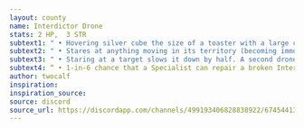 ```yaml
---
layout: county 
name: Interdictor Drone
stats: 2 HP,  3 STR
subtext1: " • Hovering silver cube the size of a toaster with a large central green oculus."
subtext2: " • Stares at anything moving in its territory (becoming immoble); radiates a bright green beam at its target."
subtext3: " • Staring at a target slows it down by half. A second drone staring means that they can only move or attack. A third drone means that the target cannot move."
subtext4: “ • 1-in-6 chance that a Specialist can repair a broken Interdictor Drone and reprogram it to protect an area.”
author: twocalf
inspiration: 
inspiration_source: 
source: discord
source_url: https://discordapp.com/channels/499193406828838922/674544134798966806/703702071710449727
---
```

